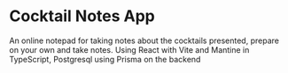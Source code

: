 # Cocktail Notes App
An online notepad for taking notes about the cocktails presented, prepare on your own and take notes.
Using React with Vite and Mantine in TypeScript, Postgresql using Prisma on the backend
